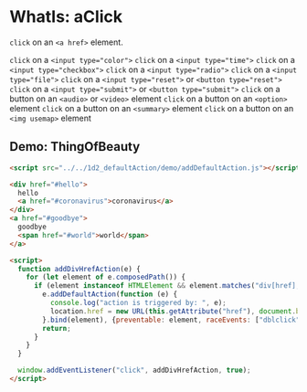 # WhatIs: aClick

`click` on an `<a href>` element.

`click` on a `<input type="color">`
`click` on a `<input type="time">`
`click` on a `<input type="checkbox">`
`click` on a `<input type="radio">`
`click` on a `<input type="file">`
`click` on a `<input type="reset">` or `<button type="reset">`
`click` on a `<input type="submit">` or `<button type="submit">`
`click` on a button on an `<audio>` or `<video>` element
`click` on a button on an `<option>` element
`click` on a button on an `<summary>` element
`click` on a button on an `<img usemap>` element


## Demo: ThingOfBeauty

```html
<script src="../../1d2_defaultAction/demo/addDefaultAction.js"></script>

<div href="#hello">
  hello
  <a href="#coronavirus">coronavirus</a>
</div>
<a href="#goodbye">
  goodbye
  <span href="#world">world</span>
</a>

<script>
  function addDivHrefAction(e) {
    for (let element of e.composedPath()) {
      if (element instanceof HTMLElement && element.matches("div[href], span[href]")) {
        e.addDefaultAction(function (e) {
          console.log("action is triggered by: ", e);
          location.href = new URL(this.getAttribute("href"), document.baseURI).href;
        }.bind(element), {preventable: element, raceEvents: ["dblclick"]});
        return;
      }
    }
  }

  window.addEventListener("click", addDivHrefAction, true);
</script>
```